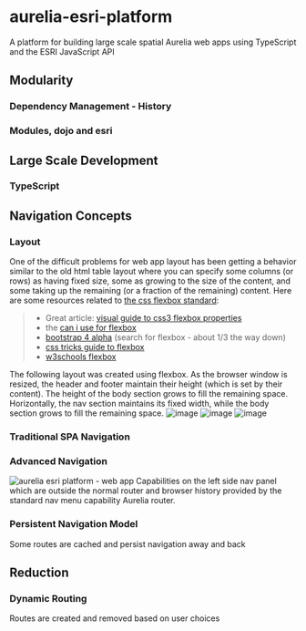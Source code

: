 # aurelia-esri-platform
A platform for building large scale spatial Aurelia web apps using TypeScript and the ESRI JavaScript API
## Modularity
### Dependency Management - History
### Modules, dojo and esri
## Large Scale Development
### TypeScript
## Navigation Concepts
### Layout
One of the difficult problems for web app layout has been getting a behavior similar to the old html table layout where you can specify some columns (or rows) as having fixed size, some as growing to the size of the content, and some taking up the remaining (or a fraction of the remaining) content.
Here are some resources related to [the css flexbox standard](https://drafts.csswg.org/css-flexbox/):
> * Great article: [visual guide to css3 flexbox properties](https://scotch.io/tutorials/a-visual-guide-to-css3-flexbox-properties)
> * the [can i use for flexbox](http://caniuse.com/#feat=flexbox)
> * [bootstrap 4 alpha](http://blog.getbootstrap.com/2015/08/19/bootstrap-4-alpha/) (search for flexbox - about 1/3 the way down)
> * [css tricks guide to flexbox](https://css-tricks.com/snippets/css/a-guide-to-flexbox/)
> * [w3schools flexbox](http://www.w3schools.com/css/css3_flexbox.asp)

The following layout was created using flexbox.  As the browser window is resized, the header and footer maintain their height (which is set by their content).  The height of the body section grows to fill the remaining space.
Horizontally, the nav section maintains its fixed width, while the body section grows to fill the remaining space.
![image](https://cloud.githubusercontent.com/assets/10272832/13202646/1fee5848-d85f-11e5-9f47-387875ade7dc.png)
![image](https://cloud.githubusercontent.com/assets/10272832/13202630/7962d5bc-d85e-11e5-8062-fcb38af9b7e8.png)
![image](https://cloud.githubusercontent.com/assets/10272832/13202663/6c129e5a-d85f-11e5-949b-f3fb58342719.png)
### Traditional SPA Navigation
### Advanced Navigation
![aurelia esri platform - web app](https://cloud.githubusercontent.com/assets/10272832/12070421/351b5a3c-b031-11e5-8057-d98d406f1a57.png)
Capabilities on the left side nav panel which are outside the normal router and browser history provided by the standard nav menu capability Aurelia router.
### Persistent Navigation Model
Some routes are cached and persist navigation away and back
## Reduction
### Dynamic Routing
Routes are created and removed based on user choices
